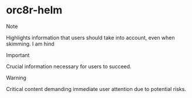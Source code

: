 # orc8r-helm

> [!NOTE]
> Highlights information that users should take into account, even when skimming.
> I am hind

> [!IMPORTANT]
> Crucial information necessary for users to succeed.

> [!WARNING]
> Critical content demanding immediate user attention due to potential risks.
